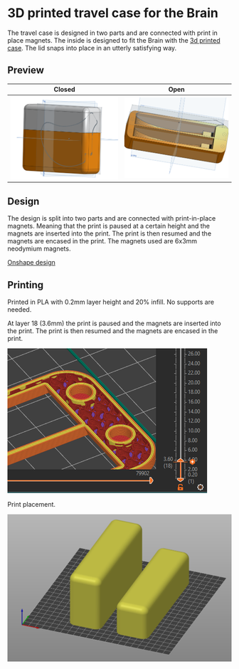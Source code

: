 # 3D printed travel case for the Brain

The travel case is designed in two parts and are connected with print in place magnets. The inside is designed to fit the Brain with the [3d printed case](../case/README.md). The lid snaps into place in an utterly satisfying way.

## Preview

| Closed | Open |
| --- | ---  |
| ![](../../gallery/travel-case/brain-travel-case-full.png) | ![](../../gallery/travel-case/brain-travel-case-open.png) |

## Design

The design is split into two parts and are connected with print-in-place magnets. Meaning that the print is paused at a certain height and the magnets are inserted into the print. The print is then resumed and the magnets are encased in the print. The magnets used are 6x3mm neodymium magnets.

[Onshape design](https://cad.onshape.com/documents/a8c7393d87d948afba2c6e43/w/ea731c1d3c5cb85e11790472/e/4dde8ed377b236e8ab6f5f7d?renderMode=0&uiState=648cb0194527e13c17574a58)

## Printing

Printed in PLA with 0.2mm layer height and 20% infill. No supports are needed.

At layer 18 (3.6mm) the print is paused and the magnets are inserted into the print. The print is then resumed and the magnets are encased in the print.

![](../../gallery/travel-case/brain-travel-case-paus-print.png)

Print placement.

![](../../gallery/travel-case/brain-travel-case-print-direction.png)